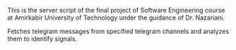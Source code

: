 This is the server script of the final project of Software Engineering course at Amirkabir University of Technology under the guidance of Dr. Nazariani.

Fetches telegram messages from specified telegram channels and analyzes them to identify signals.
